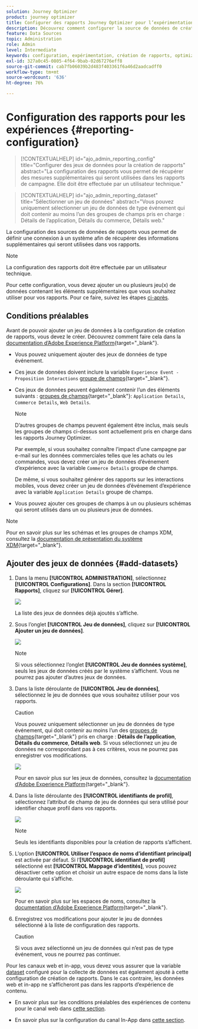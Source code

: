```yaml
---
solution: Journey Optimizer
product: journey optimizer
title: Configurer des rapports Journey Optimizer pour l’expérimentation
description: Découvrez comment configurer la source de données de création des rapports
feature: Data Sources
topic: Administration
role: Admin
level: Intermediate
keywords: configuration, expérimentation, création de rapports, optimizer
exl-id: 327a0c45-0805-4f64-9bab-02d67276eff8
source-git-commit: cab7fb06039b2d483f403361f6a46d2aadcadff0
workflow-type: tm+mt
source-wordcount: '636'
ht-degree: 76%

---
```


# Configuration des rapports pour les expériences {#reporting-configuration}

>[!CONTEXTUALHELP]
>id="ajo_admin_reporting_config"
>title="Configurer des jeux de données pour la création de rapports"
>abstract="La configuration des rapports vous permet de récupérer des mesures supplémentaires qui seront utilisées dans les rapports de campagne. Elle doit être effectuée par un utilisateur technique."

>[!CONTEXTUALHELP]
>id="ajo_admin_reporting_dataset"
>title="Sélectionner un jeu de données"
>abstract="Vous pouvez uniquement sélectionner un jeu de données de type événement qui doit contenir au moins l’un des groupes de champs pris en charge : Détails de l’application, Détails du commerce, Détails web."

La configuration des sources de données de rapports vous permet de définir une connexion à un système afin de récupérer des informations supplémentaires qui seront utilisées dans vos rapports.

<!--The reporting data source configuration allows you to retrieve additional metrics that will be used in the **[!UICONTROL Objectives]** tab of your campaign reports.-->

>[!NOTE]
>
>La configuration des rapports doit être effectuée par un utilisateur technique. <!--Rights?-->

Pour cette configuration, vous devez ajouter un ou plusieurs jeu(x) de données contenant les éléments supplémentaires que vous souhaitez utiliser pour vos rapports. Pour ce faire, suivez les étapes [ci-après](#add-datasets).

<!--
➡️ [Discover this feature in video](#video)
-->

## Conditions préalables


Avant de pouvoir ajouter un jeu de données à la configuration de création de rapports, vous devez le créer. Découvrez comment faire cela dans la [documentation d’Adobe Experience Platform](https://experienceleague.adobe.com/docs/experience-platform/catalog/datasets/user-guide.html?lang=fr#create){target="_blank"}.

* Vous pouvez uniquement ajouter des jeux de données de type événement.

* Ces jeux de données doivent inclure la variable `Experience Event - Proposition Interactions` [groupe de champs](https://experienceleague.adobe.com/docs/experience-platform/xdm/tutorials/create-schema-ui.html?lang=fr#field-group){target="_blank"}.

* Ces jeux de données peuvent également contenir l’un des éléments suivants : [groupes de champs](https://experienceleague.adobe.com/docs/experience-platform/xdm/tutorials/create-schema-ui.html?lang=fr#field-group){target="_blank"}: `Application Details`, `Commerce Details`, `Web Details`.

  >[!NOTE]
  >
  >D’autres groupes de champs peuvent également être inclus, mais seuls les groupes de champs ci-dessus sont actuellement pris en charge dans les rapports Journey Optimizer.

  Par exemple, si vous souhaitez connaître l’impact d’une campagne par e-mail sur les données commerciales telles que les achats ou les commandes, vous devez créer un jeu de données d’événement d’expérience avec la variable `Commerce Details` groupe de champs.

  De même, si vous souhaitez générer des rapports sur les interactions mobiles, vous devez créer un jeu de données d’événement d’expérience avec la variable `Application Details` groupe de champs.

  <!--The metrics corresponding to each field group are listed [here](#objective-list).-->

* Vous pouvez ajouter ces groupes de champs à un ou plusieurs schémas qui seront utilisés dans un ou plusieurs jeux de données.

>[!NOTE]
>
>Pour en savoir plus sur les schémas et les groupes de champs XDM, consultez la [documentation de présentation du système XDM](https://experienceleague.adobe.com/docs/experience-platform/xdm/home.html?lang=fr){target="_blank"}.

<!--
## Objectives corresponding to each field group {#objective-list}

The table below shows which metrics will be added to the **[!UICONTROL Objectives]** tab of your campaign reports for each field group.

| Field group | Objectives |
|--- |--- |
| Commerce Details | Price Total<br>Payment Amount<br>(Unique) Checkouts<br>(Unique) Product List Adds<br>(Unique) Product List Opens<br>(Unique) Product List Removal<br>(Unique) Product List Views<br>(Unique) Product Views<br>(Unique) Purchases<br>(Unique) Save For Laters<br>Product Price Total<br>Product Quantity |
| Application Details | (Unique) App Launches<br>First App Launches<br>(Unique) App Installs<br>(Unique) App Upgrades |
| Web Details | (Unique) Page Views |
-->

## Ajouter des jeux de données {#add-datasets}

1. Dans la menu **[!UICONTROL ADMINISTRATION]**, sélectionnez **[!UICONTROL Configurations]**. Dans la section **[!UICONTROL Rapports]**, cliquez sur **[!UICONTROL Gérer]**.

   ![](assets/reporting-config-menu.png)

   La liste des jeux de données déjà ajoutés s’affiche.

1. Sous l’onglet **[!UICONTROL Jeu de données]**, cliquez sur **[!UICONTROL Ajouter un jeu de données]**.

   ![](assets/reporting-config-add.png)

   >[!NOTE]
   >
   >Si vous sélectionnez l’onglet **[!UICONTROL Jeu de données système]**, seuls les jeux de données créés par le système s’affichent. Vous ne pourrez pas ajouter d’autres jeux de données.

1. Dans la liste déroulante de **[!UICONTROL Jeu de données]**, sélectionnez le jeu de données que vous souhaitez utiliser pour vos rapports.

   >[!CAUTION]
   >
   >Vous pouvez uniquement sélectionner un jeu de données de type événement, qui doit contenir au moins l’un des [groupes de champs](https://experienceleague.adobe.com/docs/experience-platform/xdm/tutorials/create-schema-ui.html?lang=fr#field-group){target="_blank"} pris en charge : **Détails de l’application**, **Détails du commerce**, **Détails web**. Si vous sélectionnez un jeu de données ne correspondant pas à ces critères, vous ne pourrez pas enregistrer vos modifications.

   ![](assets/reporting-config-datasets.png)

   Pour en savoir plus sur les jeux de données, consultez la [documentation d’Adobe Experience Platform](https://experienceleague.adobe.com/docs/experience-platform/catalog/datasets/overview.html?lang=fr){target="_blank"}.

1. Dans la liste déroulante des **[!UICONTROL identifiants de profil]**, sélectionnez l’attribut de champ de jeu de données qui sera utilisé pour identifier chaque profil dans vos rapports.

   ![](assets/reporting-config-profile-id.png)

   >[!NOTE]
   >
   >Seuls les identifiants disponibles pour la création de rapports s’affichent.

1. L’option **[!UICONTROL Utiliser l’espace de noms d’identifiant principal]** est activée par défaut. Si l’**[!UICONTROL identifiant de profil]** sélectionné est **[!UICONTROL Mappage d’identités]**, vous pouvez désactiver cette option et choisir un autre espace de noms dans la liste déroulante qui s’affiche.

   ![](assets/reporting-config-namespace.png)

   Pour en savoir plus sur les espaces de noms, consultez la [documentation d’Adobe Experience Platform](https://experienceleague.adobe.com/docs/experience-platform/identity/namespaces.html?lang=fr){target="_blank"}.

1. Enregistrez vos modifications pour ajouter le jeu de données sélectionné à la liste de configuration des rapports.

   >[!CAUTION]
   >
   >Si vous avez sélectionné un jeu de données qui n’est pas de type événement, vous ne pourrez pas continuer.

Pour les canaux web et in-app, vous devez vous assurer que la variable [dataset](../data/get-started-datasets.md) configuré pour la collecte de données est également ajouté à cette configuration de création de rapports. Dans le cas contraire, les données web et in-app ne s’afficheront pas dans les rapports d’expérience de contenu.

* En savoir plus sur les conditions préalables des expériences de contenu pour le canal web dans [cette section](../web/web-prerequisites.md#experiment-prerequisites).

* En savoir plus sur la configuration du canal In-App dans [cette section](../in-app/inapp-configuration.md).

<!--
When building your campaign reports, you can now see the metrics corresponding to the field groups used in the datasets you added. Go to the **[!UICONTROL Objectives]** tab and select the metrics of your choice to better fine-tune your reports. [Learn more](content-experiment.md#objectives-global)

![](assets/reporting-config-objectives.png)

>[!NOTE]
>
>If you add several datasets, all data from all datasets will be available for reporting.


## How-to video {#video}

Understand how to configure Experience Platform reporting data sources.

>[!VIDEO]()
-->
